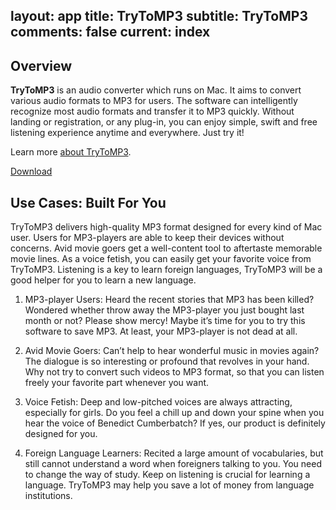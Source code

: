 layout: app
title: TryToMP3
subtitle: TryToMP3
comments: false
current: index
---


## Overview


**TryToMP3** is an audio converter which runs on Mac. It aims to convert various audio formats to MP3 for users. The software can intelligently recognize most audio formats and transfer it to MP3 quickly. Without landing or registration, or any plug-in, you can enjoy simple, swift and free listening experience anytime and everywhere. Just try it!

Learn more [about TryToMP3](./features.html).

<a href="./download.html"> Download </a>



## Use Cases: Built For You
TryToMP3 delivers high-quality MP3 format designed for every kind of Mac user. Users for MP3-players are able to keep their devices without concerns. Avid movie goers get a well-content tool to aftertaste memorable movie lines. As a voice fetish, you can easily get your favorite voice from TryToMP3. Listening is a key to learn foreign languages, TryToMP3 will be a good helper for you to learn a new language.

1. MP3-player Users: Heard the recent stories that MP3 has been killed? Wondered whether throw away the MP3-player you just bought last month or not? Please show mercy! Maybe it’s time for you to try this software to save MP3. At least, your MP3-player is not dead at all.

1. Avid Movie Goers: Can’t help to hear wonderful music in movies again? The dialogue is so interesting or profound that revolves in your hand. Why not try to convert such videos to MP3 format, so that you can listen freely your favorite part whenever you want.

1. Voice Fetish: Deep and low-pitched voices are always attracting, especially for girls. Do you feel a chill up and down your spine when you hear the voice of Benedict Cumberbatch? If yes, our product is definitely designed for you.  

1. Foreign Language Learners: Recited a large amount of vocabularies, but still cannot understand a word when foreigners talking to you. You need to change the way of study. Keep on listening is crucial for learning a language. TryToMP3 may help you save a lot of money from language institutions.    
